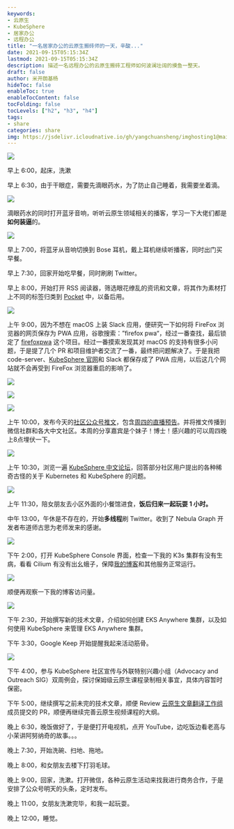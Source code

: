 ```yaml
---
keywords:
- 云原生
- KubeSphere
- 居家办公
- 远程办公
title: "一名居家办公的云原生搬砖师的一天，辛酸..."
date: 2021-09-15T05:15:34Z
lastmod: 2021-09-15T05:15:34Z
description: 描述一名远程办公的云原生搬砖工程师如何波澜壮阔的摸鱼一整天。
draft: false
author: 米开朗基杨
hideToc: false
enableToc: true
enableTocContent: false
tocFolding: false
tocLevels: ["h2", "h3", "h4"]
tags:
- share
categories: share
img: https://jsdelivr.icloudnative.io/gh/yangchuansheng/imghosting1@main/img/202109151325055.png
---
```


![](https://jsdelivr.icloudnative.io/gh/yangchuansheng/imghosting1@main/img/202109151326564.png)

早上 6:00，起床，洗漱

早上 6:30，由于干眼症，需要先滴眼药水，为了防止自己睡着，我需要坐着滴。

![](https://jsdelivr.icloudnative.io/gh/yangchuansheng/imghosting1@main/img/202109151045924.jpg)

滴眼药水的同时打开蓝牙音响，听听云原生领域相关的播客，学习一下大佬们都是**如何装逼**的。

![](https://jsdelivr.icloudnative.io/gh/yangchuansheng/imghosting1@main/img/202109141753620.png)

早上 7:00，将蓝牙从音响切换到 Bose 耳机，戴上耳机继续听播客，同时出门买早餐。

早上 7:30，回家开始吃早餐，同时刷刷 Twitter。

早上 8:00，开始打开 RSS 阅读器，筛选眼花缭乱的资讯和文章，将其作为素材打上不同的标签归类到 [Pocket](https://getpocket.com) 中，以备后用。

![](https://jsdelivr.icloudnative.io/gh/yangchuansheng/imghosting1@main/img/202109141805497.png)

上午 9:00，因为不想在 macOS 上装 Slack 应用，便研究一下如何将 FireFox 浏览器的网页保存为 PWA 应用，谷歌搜索：”firefox pwa“，经过一番查找，最后锁定了 [firefoxpwa](https://github.com/filips123/FirefoxPWA) 这个项目。经过一番摸索发现其对 macOS 的支持有很多小问题，于是提了几个 PR 和项目维护者交流了一番，最终把问题解决了。于是我把 code-server、[KubeSphere 官网](https://kubesphere.com.cn)和 Slack 都保存成了 PWA 应用，以后这几个网站就不会再受到 FireFox 浏览器重启的影响了。

![](https://jsdelivr.icloudnative.io/gh/yangchuansheng/imghosting1@main/img/202109141817201.jpg)

![](https://jsdelivr.icloudnative.io/gh/yangchuansheng/imghosting1@main/img/202109141822927.webp)

![](https://jsdelivr.icloudnative.io/gh/yangchuansheng/imghosting1@main/img/202109141824533.jpg)

上午 10:00，发布今天的[社区公众号推文](https://mp.weixin.qq.com/s/NIaPRpbTA7zHe6Tmtb2_rw)，包含[周四的直播预告](https://mp.weixin.qq.com/s/1cUIpq10aECD4OguxRYXhQ)。并将推文传播到微信社群和各大中文社区。本周的分享嘉宾是个妹子！博士！感兴趣的可以周四晚上8点埋伏一下。

![](https://pek3b.qingstor.com/kubesphere-community/images/uisee0916-live.png)

上午 10:30，浏览一遍 [KubeSphere 中文论坛](https://kubesphere.com.cn/forum/)，回答部分社区用户提出的各种稀奇古怪的关于 Kubernetes 和 KubeSphere 的问题。

![](https://jsdelivr.icloudnative.io/gh/yangchuansheng/imghosting1@main/img/202109142128229.jpg)

上午 11:30，陪女朋友去小区外面的小餐馆进食，**饭后归来一起玩耍 1 小时。**

中午 13:00，午休是不存在的，开始**多线程**刷 Twitter。收到了 Nebula Graph 开发者布道师古思为老师发来的感谢。

![](https://jsdelivr.icloudnative.io/gh/yangchuansheng/imghosting1@main/img/202109142142434.png)

下午 2:00，打开 KubeSphere Console 界面，检查一下我的 K3s 集群有没有生病，看看 Cilium 有没有出幺蛾子，保障[我的博客](https://icloudnative.io)和其他服务正常运行。

![](https://jsdelivr.icloudnative.io/gh/yangchuansheng/imghosting1@main/img/202109142148133.png)

顺便再观察一下我的博客访问量。

![](https://jsdelivr.icloudnative.io/gh/yangchuansheng/imghosting1@main/img/202109142159494.png)

下午 2:30，开始撰写新的技术文章，介绍如何创建 EKS Anywhere 集群，以及如何使用 KubeSphere 来管理 EKS Anywhere 集群。

下午 3:30，Google Keep 开始提醒我起来活动筋骨。

![](https://jsdelivr.icloudnative.io/gh/yangchuansheng/imghosting1@main/img/202109142212009.png)

下午 4:00，参与 KubeSphere 社区宣传与外联特别兴趣小组（Advocacy and Outreach SIG）双周例会，探讨保姆级云原生课程录制相关事宜，具体内容暂时保密。

下午 5:00，继续撰写之前未完的技术文章，顺便 Review [云原生文章翻译工作组](https://github.com/kubesphere-sigs/awesome-cloud-native-blogs)成员提交的 PR，顺便再继续完善云原生视频课程的大纲。

晚上 6:30，晚饭做好了，于是便打开电视机，点开 YouTube，边吃饭边看老高与小茉讲阿努纳奇的故事。。。

晚上 7:30，开始洗碗、扫地、拖地。

晚上 8:00，和女朋友去楼下打羽毛球。

晚上 9:00，回家，洗漱。打开微信，各种云原生活动来找我进行商务合作，于是安排了公众号明天的头条，定时发布。

晚上 11:00，女朋友洗漱完毕，和我一起玩耍。

晚上 12:00，睡觉。